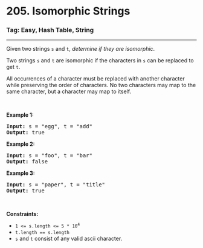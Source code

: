 # 205. Isomorphic Strings
### Tag: Easy, Hash Table, String
---
<div class="px-5 pt-4"><div class="flex"></div><div class="_1l1MA" data-track-load="description_content"><p>Given two strings <code>s</code> and <code>t</code>, <em>determine if they are isomorphic</em>.</p>

<p>Two strings <code>s</code> and <code>t</code> are isomorphic if the characters in <code>s</code> can be replaced to get <code>t</code>.</p>

<p>All occurrences of a character must be replaced with another character while preserving the order of characters. No two characters may map to the same character, but a character may map to itself.</p>

<p>&nbsp;</p>
<p><strong class="example">Example 1:</strong></p>
<pre><strong>Input:</strong> s = "egg", t = "add"
<strong>Output:</strong> true
</pre><p><strong class="example">Example 2:</strong></p>
<pre><strong>Input:</strong> s = "foo", t = "bar"
<strong>Output:</strong> false
</pre><p><strong class="example">Example 3:</strong></p>
<pre><strong>Input:</strong> s = "paper", t = "title"
<strong>Output:</strong> true
</pre>
<p>&nbsp;</p>
<p><strong>Constraints:</strong></p>

<ul>
	<li><code>1 &lt;= s.length &lt;= 5 * 10<sup>4</sup></code></li>
	<li><code>t.length == s.length</code></li>
	<li><code>s</code> and <code>t</code> consist of any valid ascii character.</li>
</ul>
</div></div>
